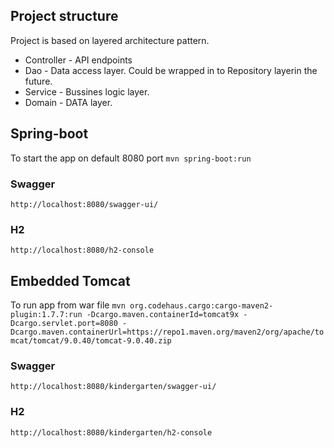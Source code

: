 ## Project structure
Project is based on layered architecture pattern. 
* Controller - API endpoints
* Dao - Data access layer. Could be wrapped in to Repository layerin the future.
* Service - Bussines logic layer.
* Domain - DATA layer.


## Spring-boot
To start the app on default 8080 port
```mvn spring-boot:run```
### Swagger
```http://localhost:8080/swagger-ui/```
### H2
```http://localhost:8080/h2-console```

## Embedded Tomcat
To run app from war file
```mvn org.codehaus.cargo:cargo-maven2-plugin:1.7.7:run -Dcargo.maven.containerId=tomcat9x -Dcargo.servlet.port=8080 -Dcargo.maven.containerUrl=https://repo1.maven.org/maven2/org/apache/tomcat/tomcat/9.0.40/tomcat-9.0.40.zip```
### Swagger
```http://localhost:8080/kindergarten/swagger-ui/```
### H2
```http://localhost:8080/kindergarten/h2-console```

